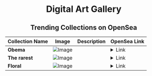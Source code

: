 <div align="center">

# Digital Art Gallery

## Trending Collections on OpenSea

| Collection Name                       | Image                                                                                     | Description                       | OpenSea Link                                                                                          |
|---------------------------------------|-------------------------------------------------------------------------------------------|-----------------------------------|--------------------------------------------------------------------------------------------------------|
| **Obema** | ![Image](https://i.seadn.io/s/raw/files/b47463a9a5ed5007a81de3fd23f24f6e.png?w=500&auto=format?w=200&auto=format) |  | <details><summary>Link</summary>[Obema](https://opensea.io/collection/obema)</details> |
| **The rarest** | ![Image](https://i.seadn.io/s/raw/files/6fc0a3f3c318adec8df7f6f2cec45d7a.png?w=500&auto=format?w=200&auto=format) |  | <details><summary>Link</summary>[The rarest](https://opensea.io/collection/the-rarest-2)</details> |
| **Floral** | ![Image](https://i.seadn.io/s/raw/files/8dad108d47234784590d897bf7789f11.png?w=500&auto=format?w=200&auto=format) |  | <details><summary>Link</summary>[Floral](https://opensea.io/collection/floral-24)</details> |

</div>